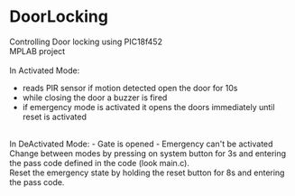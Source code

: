 # DoorLocking
Controlling Door locking using PIC18f452 </br>
MPLAB project</br>
</br>
In Activated Mode: 
- reads PIR sensor if motion detected open the door for 10s
- while closing the door a buzzer is fired
- if emergency mode is activated it opens the doors immediately until reset is activated
</br>
In DeActivated Mode:
- Gate is opened
- Emergency can't be activated</br>
Change between modes by pressing on system button for 3s and entering the pass code defined in the code (look main.c).
</br>
Reset the emergency state by holding the reset button for 8s and entering the pass code.
